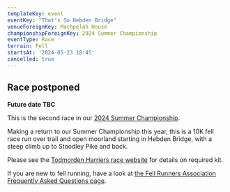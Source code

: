 ```yaml
---
templateKey: event
eventKey: "That's So Hebden Bridge"
venueForeignKey: Machpelah House
championshipForeignKey: 2024 Summer Championship
eventType: Race
terrain: Fell
startsAt: '2024-05-23 18:45'
cancelled: true
---
```

## Race postponed
**Future date TBC**

This is the second race in our [2024 Summer Championship](/championships/2024-summer-championship/).

Making a return to our Summer Championship this year, this is a 10K fell race run over trail and open moorland starting 
in Hebden Bridge, with a steep climb up to Stoodley Pike and back.

Please see the [Todmorden Harriers race website](https://www.todharriers.co.uk/hebden-bridge-fell-race/) for details
on required kit.

If you are new to fell running, have a look at [the Fell Runners Association Frequently Asked Questions page](https://www.fellrunner.org.uk/faq/frequently-asked-questions).
